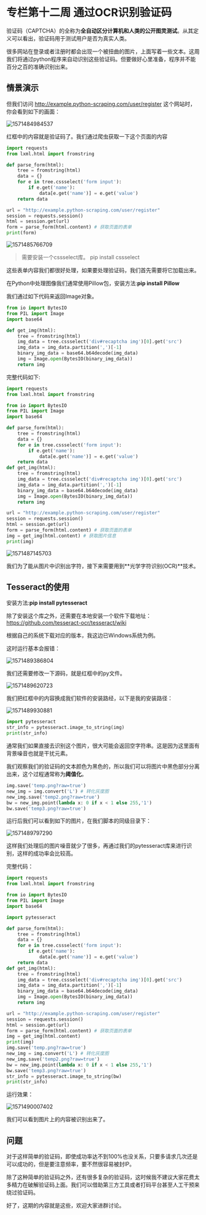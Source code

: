#  专栏第十二周 通过OCR识别验证码

验证码（CAPTCHA）的全称为**全自动区分计算机和人类的公开图灵测试**。从其定义可以看出，验证码用于测试用户是否为真实人类。

很多网站在登录或者注册时都会出现一个被扭曲的图片，上面写着一些文本。这周我们将通过python程序来自动识别这些验证码。但要做好心里准备，程序并不能百分之百的准确识别出来。

## 情景演示

但我们访问 http://example.python-scraping.com/user/register 这个网站时，你会看到如下的画面：

![1571484984537](https://github.com/ai-union/PythonSpyder/blob/master/img/1571484984537.png?raw=true)

红框中的内容就是验证码了。我们通过爬虫获取一下这个页面的内容

```python
import requests
from lxml.html import fromstring

def parse_form(html):
    tree = fromstring(html)
    data = {}
    for e in tree.cssselect('form input'):
        if e.get('name'):
            data[e.get('name')] = e.get('value')
    return data

url = "http://example.python-scraping.com/user/register"
session = requests.session()
html = session.get(url)
form = parse_form(html.content) # 获取页面的表单
print(form)
```

![1571485766709](https://github.com/ai-union/PythonSpyder/blob/master/img/1571485766709.png?raw=true)

> 需要安装一个cssselect库。 pip install cssselect 

这些表单内容我们都很好处理，如果要处理验证码，我们首先需要将它加载出来。

在Python中处理图像我们通常使用Pillow包，安装方法:**pip install Pillow**

我们通过如下代码来返回Image对象。

```python
from io import BytesIO
from PIL import Image
import base64

def get_img(html):
    tree = fromstring(html)
    img_data = tree.cssselect('div#recaptcha img')[0].get('src')
    img_data = img_data.partition(',')[-1]
    binary_img_data = base64.b64decode(img_data)
    img = Image.open(BytesIO(binary_img_data))
    return img
```

完整代码如下:

```python
import requests
from lxml.html import fromstring

from io import BytesIO
from PIL import Image
import base64

def parse_form(html):
    tree = fromstring(html)
    data = {}
    for e in tree.cssselect('form input'):
        if e.get('name'):
            data[e.get('name')] = e.get('value')
    return data
def get_img(html):
    tree = fromstring(html)
    img_data = tree.cssselect('div#recaptcha img')[0].get('src')
    img_data = img_data.partition(',')[-1]
    binary_img_data = base64.b64decode(img_data)
    img = Image.open(BytesIO(binary_img_data))
    return img

url = "http://example.python-scraping.com/user/register"
session = requests.session()
html = session.get(url)
form = parse_form(html.content) # 获取页面的表单
img = get_img(html.content) # 获取图片信息
print(img)
```

![1571487145703](https://github.com/ai-union/PythonSpyder/blob/master/img/1571487145703.png?raw=true)

我们为了能从图片中识别出字符，接下来需要用到**光学字符识别(OCR)**技术。

## Tesseract的使用

安装方法:**pip install pytesseract**

除了安装这个库之外，还需要在本地安装一个软件下载地址： https://github.com/tesseract-ocr/tesseract/wiki 

根据自己的系统下载对应的版本，我这边已Windows系统为例。

这时运行基本会报错：

![1571489386804](https://github.com/ai-union/PythonSpyder/blob/master/img/1571489386804.png?raw=true)

我们还需要修改一下源码，就是红框中的py文件。

![1571489620723](https://github.com/ai-union/PythonSpyder/blob/master/img/1571489620723.png?raw=true)

我们把红框中的内容换成我们软件的安装路经，以下是我的安装路径：

![1571489930881](https://github.com/ai-union/PythonSpyder/blob/master/img/1571489930881.png?raw=true)

```python
import pytesseract
str_info = pytesseract.image_to_string(img)
print(str_info)
```

通常我们如果直接去识别这个图片，很大可能会返回空字符串。这是因为这里面有背景噪音也就是干扰元素。

我们观察我们的验证码的文本颜色为黑色的，所以我们可以将图片中黑色部分分离出来，这个过程通常称为**阈值化**。

```python
img.save('temp.png?raw=true')
new_img = img.convert('L') # 转化灰度图
new_img.save('temp2.png?raw=true')
bw = new_img.point(lambda x: 0 if x < 1 else 255,'1')
bw.save('temp3.png?raw=true')
```

运行后我们可以看到如下的图片，在我们脚本的同级目录下：

![1571489797290](https://github.com/ai-union/PythonSpyder/blob/master/img/1571489797290.png?raw=true)

这样我们处理后的图片噪音就少了很多，再通过我们的pytesseract库来进行识别，这样的成功率会比较高。

完整代码：

```python
import requests
from lxml.html import fromstring

from io import BytesIO
from PIL import Image
import base64

import pytesseract

def parse_form(html):
    tree = fromstring(html)
    data = {}
    for e in tree.cssselect('form input'):
        if e.get('name'):
            data[e.get('name')] = e.get('value')
    return data
def get_img(html):
    tree = fromstring(html)
    img_data = tree.cssselect('div#recaptcha img')[0].get('src')
    img_data = img_data.partition(',')[-1]
    binary_img_data = base64.b64decode(img_data)
    img = Image.open(BytesIO(binary_img_data))
    return img

url = "http://example.python-scraping.com/user/register"
session = requests.session()
html = session.get(url)
form = parse_form(html.content) # 获取页面的表单
img = get_img(html.content)
print(img)
img.save('temp.png?raw=true')
new_img = img.convert('L') # 转化灰度图
new_img.save('temp2.png?raw=true')
bw = new_img.point(lambda x: 0 if x < 1 else 255,'1')
bw.save('temp3.png?raw=true')
str_info = pytesseract.image_to_string(bw)
print(str_info)
```

运行效果：

![1571490007402](https://github.com/ai-union/PythonSpyder/blob/master/img/1571490007402.png?raw=true)

我们可以看到图片上的内容被识别出来了。

## 问题

对于这样简单的验证码，即使成功率达不到100%也没关系，只要多请求几次还是可以成功的，但是要注意频率，要不然很容易被封IP。

除了这种简单的验证码之外，还有很多复杂的验证码，这时候我不建议大家花费太多精力在破解验证码上面。我们可以借助第三方工具或者打码平台甚至人工干预来绕过验证码。

好了，这期的内容就是这些，欢迎大家进群讨论。